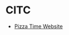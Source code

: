 # CITC

<ul>
    <li><a href ="intro_to_html/index.html" target"_blank">Pizza Time Website</a></li>
</ul>